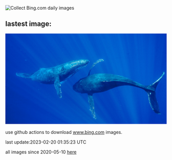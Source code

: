 ![Collect Bing.com daily images](https://github.com/counter2015/bing-daily-images/workflows/Collect%20Bing.com%20daily%20images/badge.svg)
## lastest image:
![](images/MauiWhale.jpg)

use github actions to download www.bing.com images.

last update:2023-02-20 01:35:23 UTC

all images since 2020-05-10 [here](https://github.com/counter2015/bing-daily-images/tree/master/images) 
